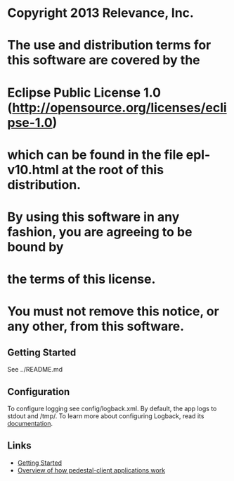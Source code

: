 # Copyright 2013 Relevance, Inc.

# The use and distribution terms for this software are covered by the
# Eclipse Public License 1.0 (http://opensource.org/licenses/eclipse-1.0)
# which can be found in the file epl-v10.html at the root of this distribution.
#
# By using this software in any fashion, you are agreeing to be bound by
# the terms of this license.
#
# You must not remove this notice, or any other, from this software.

## Getting Started

See ../README.md

## Configuration

To configure logging see config/logback.xml. By default, the app logs to stdout and /tmp/.
To learn more about configuring Logback, read its [documentation](http://logback.qos.ch/documentation.html).

## Links

* [Getting Started](https://github.com/relevance/platform/tree/master/client#usage)
* [Overview of how pedestal-client applications work](https://github.com/relevance/platform/wiki/Client-Application-Model)

